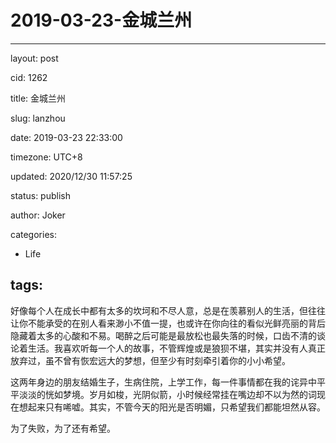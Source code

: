 # 2019-03-23-金城兰州
---
layout: post

cid: 1262

title: 金城兰州

slug: lanzhou

date: 2019-03-23 22:33:00

timezone: UTC+8

updated: 2020/12/30 11:57:25

status: publish

author: Joker

categories:
  - Life

tags:
---

好像每个人在成长中都有太多的坎坷和不尽人意，总是在羡慕别人的生活，但往往让你不能承受的在别人看来渺小不值一提，也或许在你向往的看似光鲜亮丽的背后隐藏着太多的心酸和不易。喝醉之后可能是最放松也最失落的时候，口齿不清的谈论着生活。我喜欢听每一个人的故事，不管辉煌或是狼狈不堪，其实并没有人真正放弃过，虽不曾有恢宏远大的梦想，但至少有时刻牵引着你的小小希望。

这两年身边的朋友结婚生子，生病住院，上学工作，每一件事情都在我的诧异中平平淡淡的恍如梦境。岁月如梭，光阴似箭，小时候经常挂在嘴边却不以为然的词现在想起来只有唏嘘。其实，不管今天的阳光是否明媚，只希望我们都能坦然从容。

为了失败，为了还有希望。
